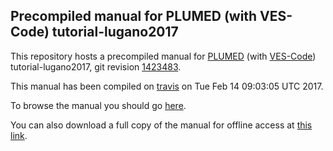 Precompiled manual for PLUMED (with VES-Code) tutorial-lugano2017
-----------------------------

This repository hosts a precompiled manual for [PLUMED](http://www.plumed.org) (with [VES-Code](http://www.ves-code.org)) tutorial-lugano2017,
git revision [1423483](https://github.com/ves-code/plumed2-ves/commit/1423483).

This manual has been compiled on [travis](http://travis-ci.org/ves-code/plumed2-ves) on Tue Feb 14 09:03:05 UTC 2017.

To browse the manual you should go [here](http://ves-code.github.io/doc-tutorial-lugano2017).

You can also download a full copy of the manual for offline access
at [this link](http://github.com/ves-code/doc-tutorial-lugano2017/archive/gh-pages.zip).

